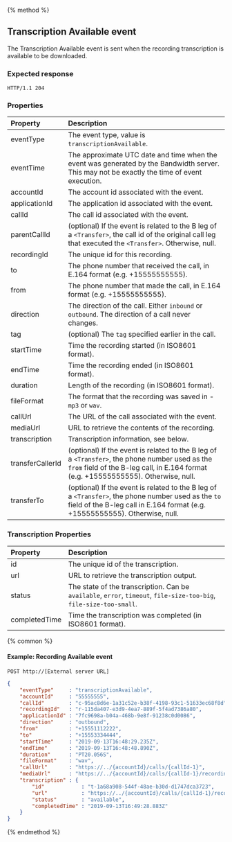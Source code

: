 {% method %}
##  Transcription Available event

The Transcription Available event is sent when the recording transcription is available to be downloaded.

### Expected response

```http
HTTP/1.1 204
```

### Properties
| Property          | Description                                                                                                                                                                           |
|:------------------|:--------------------------------------------------------------------------------------------------------------------------------------------------------------------------------------|
| eventType         | The event type, value is `transcriptionAvailable`.                                                                                                                                    |
| eventTime         | The approximate UTC date and time when the event was generated by the Bandwidth server. This may not be exactly the time of event execution.                                          |
| accountId         | The account id associated with the event.                                                                                                                                             |
| applicationId     | The application id associated with the event.                                                                                                                                         |
| callId            | The call id associated with the event.                                                                                                                                                |            
| parentCallId      | (optional) If the event is related to the B leg of a `<Transfer>`, the call id of the original call leg that executed the `<Transfer>`. Otherwise, null.                              |
| recordingId       | The unique id for this recording.                                                                                                                                                     | 
| to                | The phone number that received the call, in E.164 format (e.g. +15555555555).                                                                                                         |
| from              | The phone number that made the call, in E.164 format (e.g. +15555555555).                                                                                                             |
| direction         | The direction of the call. Either `inbound` or `outbound`. The direction of a call never changes.                                                                                     |
| tag               | (optional) The `tag` specified earlier in the call.                                                                                                                                   |
| startTime         | Time the recording started (in ISO8601 format).                                                                                                                                       |
| endTime           | Time the recording ended (in ISO8601 format).                                                                                                                                         |
| duration          | Length of the recording (in ISO8601 format).                                                                                                                                          |
| fileFormat        | The format that the recording was saved in - `mp3` or `wav`.                                                                                                                          |
| callUrl           | The URL of the call associated with the event.                                                                                                                                        |
| mediaUrl          | URL to retrieve the contents of the recording.                                                                                                                                        |
| transcription     | Transcription information, see below.                                                                                                                                                 |
| transferCallerId | (optional) If the event is related to the B leg of a `<Transfer>`, the phone number used as the `from` field of the B-leg call, in E.164 format (e.g. +15555555555). Otherwise, null.  |
| transferTo       | (optional) If the event is related to the B leg of a `<Transfer>`, the phone number used as the `to` field of the B-leg call in E.164 format (e.g. +15555555555). Otherwise, null.     |

### Transcription Properties
| Property      | Description                                                                                                                 |
|:--------------|:----------------------------------------------------------------------------------------------------------------------------|
| id            | The unique id of the transcription.                                                                                         |
| url           | URL to retrieve the transcription output.                                                                                   |
| status        | The state of the transcription. Can be `available`, `error`, `timeout`, `file-size-too-big`, `file-size-too-small`.         |
| completedTime | Time the transcription was completed (in ISO8601 format).                                                                   |

{% common %}

#### Example: Recording Available event

```
POST http://[External server URL]
```

```json
{
	"eventType"     : "transcriptionAvailable",
	"accountId"     : "55555555",
	"callId"        : "c-95ac8d6e-1a31c52e-b38f-4198-93c1-51633ec68f8d",
	"recordingId"   : "r-115da407-e3d9-4ea7-889f-5f4ad7386a80",
	"applicationId" : "7fc9698a-b04a-468b-9e8f-91238c0d0086",
	"direction"     : "outbound",
	"from"          : "+15551112222",
	"to"            : "+15553334444",
	"startTime"     : "2019-09-13T16:48:29.235Z",
	"endTime"       : "2019-09-13T16:48:48.890Z",
	"duration"      : "PT20.056S",
	"fileFormat"    : "wav",
	"callUrl"       : "https://../{accountId}/calls/{callId-1}",
	"mediaUrl"      : "https://../{accountId}/calls/{callId-1}/recordings/{recordingId}/media",
	"transcription" : {
		"id"            : "t-1a68a908-544f-48ae-b30d-d1747dca3723",
		"url"           : "https://../{accountId}/calls/{callId-1}/recordings/{recordingId}/transcription",
		"status"        : "available",
		"completedTime" : "2019-09-13T16:49:28.883Z"
	}
}
```

{% endmethod %}
